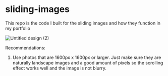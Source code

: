# sliding-images
This repo is the code I built for the sliding images and how they function in my portfolio

![Untitled design (2)](https://user-images.githubusercontent.com/114847661/229678989-9e9cf543-a531-4e8c-ba34-7af94dc6f3a9.png)

Recommendations:
1. Use photos that are 1600px x 1600px or larger. Just make sure they are naturally landscape images and a good amount of pixels so the scrolling effect works well and the image is not blurry. 
